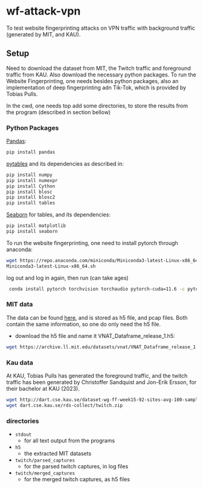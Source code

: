 # wf-attack-vpn
To test website fingerprinting attacks on VPN traffic with background traffic (generated by MIT, and KAU).


## Setup
Need to download the dataset from MIT, the Twitch traffic and foreground traffic from KAU. Also download the necessary python packages. To run the Website Fingerprinting, one needs besides python packages, also an implementation of deep fingerprinting adn Tik-Tok, which is provided by Tobias Pulls. 

In the cwd, one needs top add some directories, to store the results from the program (described in section bellow)

### Python Packages
[Pandas](https://pandas.pydata.org/pandas-docs/stable/getting_started/install.html):
```bash 
pip install pandas 
```

[pytables](https://www.pytables.org/usersguide/installation.html) and its dependencies as described in:
```bash 
pip install numpy
pip install numexpr
pip install Cython
pip install blosc
pip install blosc2
pip install tables 
```

[Seaborn](https://seaborn.pydata.org/installing.html) for tables, and its dependencies:
```bash 
pip install matplotlib 
pip install seaborn
```

To run the website fingerprinting, one need to install pytorch through anaconda:
```bash 
wget https://repo.anaconda.com/miniconda/Miniconda3-latest-Linux-x86_64.sh
Miniconda3-latest-Linux-x86_64.sh 
```

log out and log in again, then run (can take ages)

```bash
 conda install pytorch torchvision torchaudio pytorch-cuda=11.6 -c pytorch -c nvidia 
 ```

### MIT data
The data can be found [here](https://www.ll.mit.edu/r-d/datasets/vpnnonvpn-network-application-traffic-dataset-vnat), and is stored as h5 file, and pcap files. Both contain the same information, so one do only need the h5 file.
* download the h5 file and name it VNAT_Dataframe_release_1.h5:
```bash
wget https://archive.ll.mit.edu/datasets/vnat/VNAT_Dataframe_release_1.h5
```

### Kau data
At KAU, Tobias Pulls has generated the foreground traffic, and the twitch traffic has been generated by Christoffer Sandquist and Jon-Erik Ersson, for their bachelor at KAU (2023).
```bash
wget http://dart.cse.kau.se/dataset-wg-ff-week15-92-sites-avg-100-samples-merged-cut.zip
wget dart.cse.kau.se/rds-collect/twitch.zip
```

### directories
* ``` stdout ```
    * for all text output from the programs
* ``` h5 ```
    * the extracted MIT datasets
* ``` twitch/parsed_captures ```
    * for the parsed twitch captures, in log files
* ``` twitch/merged_captures ```
    * for the merged twitch captures, as h5 files 

